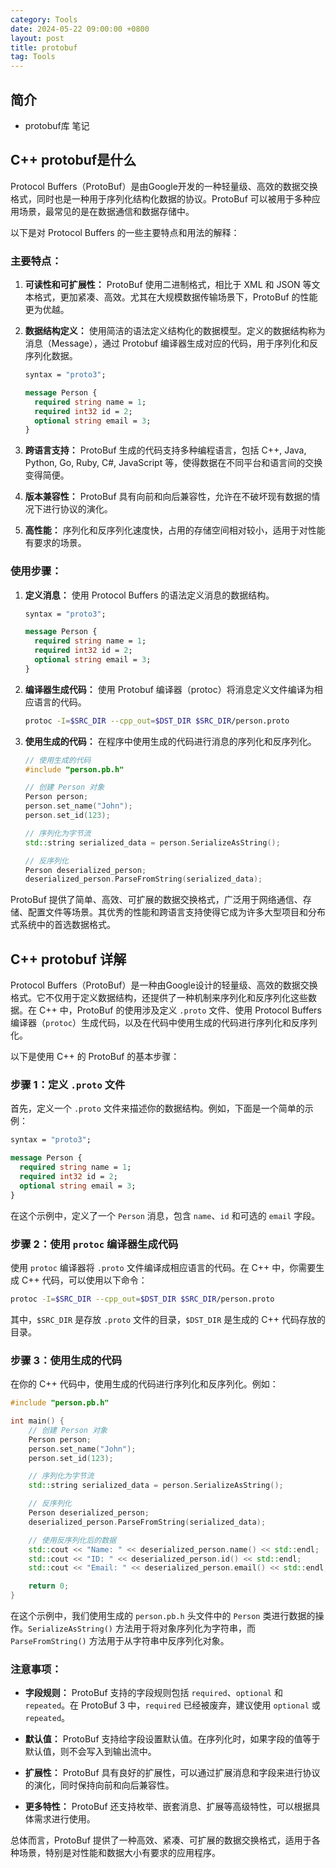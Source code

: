 ```yaml
---
category: Tools
date: 2024-05-22 09:00:00 +0800
layout: post
title: protobuf
tag: Tools
---
```

## 简介

+ protobuf库 笔记

## C++ protobuf是什么

Protocol Buffers（ProtoBuf）是由Google开发的一种轻量级、高效的数据交换格式，同时也是一种用于序列化结构化数据的协议。ProtoBuf 可以被用于多种应用场景，最常见的是在数据通信和数据存储中。

以下是对 Protocol Buffers 的一些主要特点和用法的解释：

### 主要特点：

1. **可读性和可扩展性：** ProtoBuf 使用二进制格式，相比于 XML 和 JSON 等文本格式，更加紧凑、高效。尤其在大规模数据传输场景下，ProtoBuf 的性能更为优越。

2. **数据结构定义：** 使用简洁的语法定义结构化的数据模型。定义的数据结构称为消息（Message），通过 Protobuf 编译器生成对应的代码，用于序列化和反序列化数据。

    ```proto
    syntax = "proto3";

    message Person {
      required string name = 1;
      required int32 id = 2;
      optional string email = 3;
    }
    ```

3. **跨语言支持：** ProtoBuf 生成的代码支持多种编程语言，包括 C++, Java, Python, Go, Ruby, C#, JavaScript 等，使得数据在不同平台和语言间的交换变得简便。

4. **版本兼容性：** ProtoBuf 具有向前和向后兼容性，允许在不破坏现有数据的情况下进行协议的演化。

5. **高性能：** 序列化和反序列化速度快，占用的存储空间相对较小，适用于对性能有要求的场景。

### 使用步骤：

1. **定义消息：** 使用 Protocol Buffers 的语法定义消息的数据结构。

    ```proto
    syntax = "proto3";

    message Person {
      required string name = 1;
      required int32 id = 2;
      optional string email = 3;
    }
    ```

2. **编译器生成代码：** 使用 Protobuf 编译器（protoc）将消息定义文件编译为相应语言的代码。

    ```bash
    protoc -I=$SRC_DIR --cpp_out=$DST_DIR $SRC_DIR/person.proto
    ```

3. **使用生成的代码：** 在程序中使用生成的代码进行消息的序列化和反序列化。

    ```cpp
    // 使用生成的代码
    #include "person.pb.h"

    // 创建 Person 对象
    Person person;
    person.set_name("John");
    person.set_id(123);

    // 序列化为字节流
    std::string serialized_data = person.SerializeAsString();

    // 反序列化
    Person deserialized_person;
    deserialized_person.ParseFromString(serialized_data);
    ```

ProtoBuf 提供了简单、高效、可扩展的数据交换格式，广泛用于网络通信、存储、配置文件等场景。其优秀的性能和跨语言支持使得它成为许多大型项目和分布式系统中的首选数据格式。

## C++ protobuf 详解

Protocol Buffers（ProtoBuf）是一种由Google设计的轻量级、高效的数据交换格式。它不仅用于定义数据结构，还提供了一种机制来序列化和反序列化这些数据。在 C++ 中，ProtoBuf 的使用涉及定义 `.proto` 文件、使用 Protocol Buffers 编译器（`protoc`）生成代码，以及在代码中使用生成的代码进行序列化和反序列化。

以下是使用 C++ 的 ProtoBuf 的基本步骤：

### 步骤 1：定义 `.proto` 文件

首先，定义一个 `.proto` 文件来描述你的数据结构。例如，下面是一个简单的示例：

```proto
syntax = "proto3";

message Person {
  required string name = 1;
  required int32 id = 2;
  optional string email = 3;
}
```

在这个示例中，定义了一个 `Person` 消息，包含 `name`、`id` 和可选的 `email` 字段。

### 步骤 2：使用 `protoc` 编译器生成代码

使用 `protoc` 编译器将 `.proto` 文件编译成相应语言的代码。在 C++ 中，你需要生成 C++ 代码，可以使用以下命令：

```bash
protoc -I=$SRC_DIR --cpp_out=$DST_DIR $SRC_DIR/person.proto
```

其中，`$SRC_DIR` 是存放 `.proto` 文件的目录，`$DST_DIR` 是生成的 C++ 代码存放的目录。

### 步骤 3：使用生成的代码

在你的 C++ 代码中，使用生成的代码进行序列化和反序列化。例如：

```cpp
#include "person.pb.h"

int main() {
    // 创建 Person 对象
    Person person;
    person.set_name("John");
    person.set_id(123);

    // 序列化为字节流
    std::string serialized_data = person.SerializeAsString();

    // 反序列化
    Person deserialized_person;
    deserialized_person.ParseFromString(serialized_data);

    // 使用反序列化后的数据
    std::cout << "Name: " << deserialized_person.name() << std::endl;
    std::cout << "ID: " << deserialized_person.id() << std::endl;
    std::cout << "Email: " << deserialized_person.email() << std::endl;

    return 0;
}
```

在这个示例中，我们使用生成的 `person.pb.h` 头文件中的 `Person` 类进行数据的操作。`SerializeAsString()` 方法用于将对象序列化为字符串，而 `ParseFromString()` 方法用于从字符串中反序列化对象。

### 注意事项：

- **字段规则：** ProtoBuf 支持的字段规则包括 `required`、`optional` 和 `repeated`。在 ProtoBuf 3 中，`required` 已经被废弃，建议使用 `optional` 或 `repeated`。

- **默认值：** ProtoBuf 支持给字段设置默认值。在序列化时，如果字段的值等于默认值，则不会写入到输出流中。

- **扩展性：** ProtoBuf 具有良好的扩展性，可以通过扩展消息和字段来进行协议的演化，同时保持向前和向后兼容性。

- **更多特性：** ProtoBuf 还支持枚举、嵌套消息、扩展等高级特性，可以根据具体需求进行使用。

总体而言，ProtoBuf 提供了一种高效、紧凑、可扩展的数据交换格式，适用于各种场景，特别是对性能和数据大小有要求的应用程序。